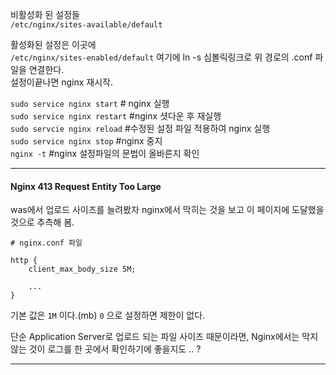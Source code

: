 

비활성화 된 설정들  
`/etc/nginx/sites-available/default`  

활성화된 설정은 이곳에  
`/etc/nginx/sites-enabled/default` 
여기에 ln -s 심볼릭링크로 위 경로의 .conf 파일을 연결한다.  
설정이끝나면 nginx 재시작.  

`sudo service nginx start` # nginx 실행  
`sudo service nginx restart` #nginx 셧다운 후 재실행  
`sudo servcie nginx reload` #수정된 설정 파일 적용하여 nginx 실행  
`sudo service nginx stop` #nginx 중지  
`nginx -t` #nginx 설정파일의 문법이 올바른지 확인  

---  

#### Nginx 413 Request Entity Too Large

was에서 업로드 사이즈를 늘려봤자 nginx에서 막히는 것을 보고 이 페이지에 도달했을 것으로 추측해 봄.

```
# nginx.conf 파일

http {
    client_max_body_size 5M;

    ...
}
```

기본 값은 `1M` 이다.(mb)
`0` 으로 설정하면 제한이 없다.

단순 Application Server로 업로드 되는 파일 사이즈 때문이라면, Nginx에서는 막지 않는 것이 로그를 한 곳에서 확인하기에 좋을지도 .. ?

---

